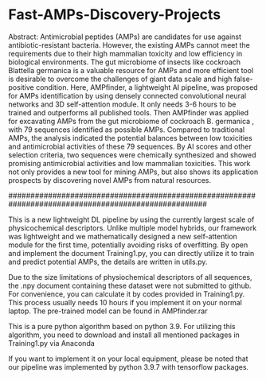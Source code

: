 # Fast-AMPs-Discovery-Projects
Abstract:
Antimicrobial peptides (AMPs) are candidates for use against antibiotic-resistant bacteria. However, the existing AMPs cannot meet the requirements due to their high mammalian toxicity and low efficiency in biological environments. The gut microbiome of insects like cockroach Blattella germanica is a valuable resource for AMPs and more efficient tool is desirable to overcome the challenges of giant data scale and high false-positive condition. Here, AMPfinder, a lightweight AI pipeline, was proposed for AMPs identification by using densely connected convolutional neural networks and 3D self-attention module.  It only needs 3-6 hours to be trained and outperforms all published tools. Then AMPfinder was applied for excavating AMPs from the gut microbiome of cockroach B. germanica , with 79 sequences identified as possible AMPs. Compared to traditional AMPs, the analysis indicated the potential balances between low toxicities and antimicrobial activities of these 79 sequences. By AI scores and other selection criteria, two sequences were chemically synthesized and showed promising antimicrobial activities and low mammalian toxicities. This work not only provides a new tool for mining AMPs, but also shows its application prospects by discovering novel AMPs from natural resources.

#####################################################################################################

This is a new lightweight DL pipeline by using the currently largest scale of physicochemical descriptors. Unlike multiple model hybrids, our framework was lightweight and we mathematically designed a new self-attention module for the first time, potentially avoiding risks of overfitting.
By open and implement the document Training1.py, you can directly utilize it to train and predict potential AMPs, the details are written in utils.py.

Due to the size limitations of physiochemical descriptors of all sequences, the .npy document containing these dataset were not submitted to github. For convenience, you can calculate it by codes provided in Training1.py. This process usually needs 10 hours if you implement it on your normal laptop. The pre-trained model can be found in AMPfinder.rar

This is a pure python algorithm based on python 3.9.
For utilizing this algorithm, you need to download and install all mentioned packages in Training1.py via Anaconda

If you want to implement it on your local equipment, please be noted that our pipeline was implemented by python 3.9.7 with tensorflow packages.
